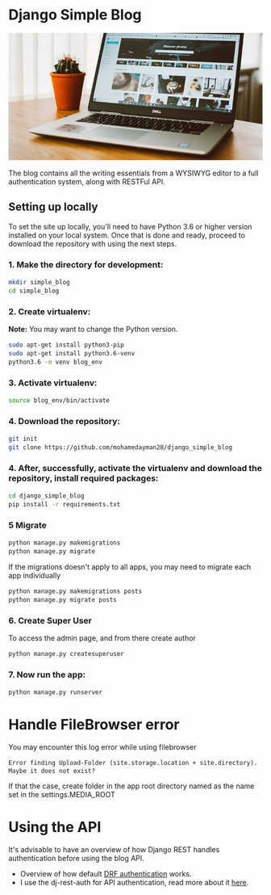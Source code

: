 # Django Simple Blog

![image](https://raw.githubusercontent.com/mohamedayman28/simple_blog/master/github_simple_blog.jpg)

The blog contains all the writing essentials from a WYSIWYG editor to a full authentication system, along with RESTFul API.

## Setting up locally

To set the site up locally, you'll need to have Python 3.6 or higher version installed on your local system. Once that is done and ready, proceed to download the repository with using the next steps.

### 1. Make the directory for development:
```bash
mkdir simple_blog
cd simple_blog
```

### 2. Create virtualenv:

**Note:** You may want to change the Python version.

```bash
sudo apt-get install python3-pip
sudo apt-get install python3.6-venv
python3.6 -m venv blog_env
```

### 3. Activate virtualenv:
```bash
source blog_env/bin/activate
```

### 4. Download the repository:
```bash
git init
git clone https://github.com/mohamedayman28/django_simple_blog
```

### 4. After, successfully, activate the virtualenv and download the repository, install required packages:
```bash
cd django_simple_blog
pip install -r requirements.txt
```

### 5 Migrate
```bash
python manage.py makemigrations
python manage.py migrate
```
If the migrations doesn't apply to all apps, you may need to migrate each app individually
```bash
python manage.py makemigrations posts
python manage.py migrate posts
```

### 6. Create Super User
To access the admin page, and from there create author
```bash
python manage.py createsuperuser
```

### 7. Now run the app:
```bash
python manage.py runserver
```

# Handle FileBrowser error
You may encounter this log error while using filebrowser
```
Error finding Upload-Folder (site.storage.location + site.directory). Maybe it does not exist?
```
If that the case, create folder in the app root directory named as the name set in the settings.MEDIA_ROOT

# Using the API
It's advisable to have an overview of how Django REST handles authentication before using the blog API.
* Overview of how default [DRF authentication](https://www.django-rest-framework.org/api-guide/authentication/) works.
* I use the dj-rest-auth for API authentication, read more about it [here](https://dj-rest-auth.readthedocs.io/en/latest/index.html).
